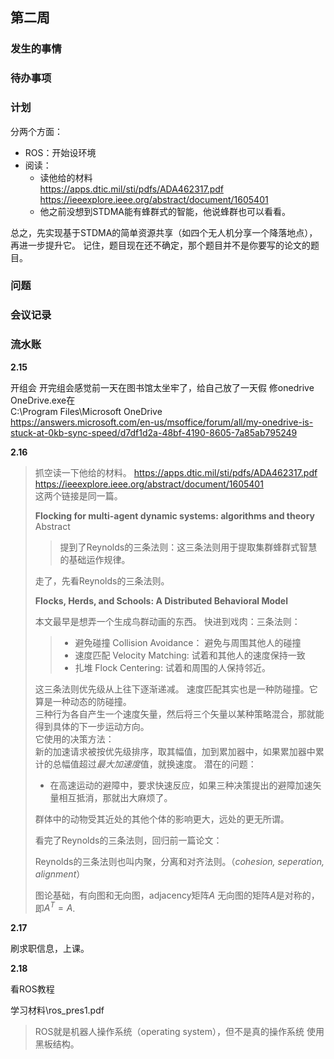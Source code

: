 <!--
 * @Author: Runze Yuan 1959180242@qq.com
 * @Date: 2023-02-16 11:59:24
 * @LastEditors: Runze Yuan 1959180242@qq.com
 * @LastEditTime: 2023-02-16 12:14:44
 * @FilePath: \Dissertation2022\日志\2.16-2.22.md
 * @Description: 
 * 
 * Copyright (c) 2023 by ${git_name_email}, All Rights Reserved. 
-->
## 第二周

### 发生的事情

### 待办事项

### 计划

分两个方面：
- ROS：开始设环境
- 阅读：
  - 读他给的材料   
https://apps.dtic.mil/sti/pdfs/ADA462317.pdf  
https://ieeexplore.ieee.org/abstract/document/1605401 
  - 他之前没想到STDMA能有蜂群式的智能，他说蜂群也可以看看。
  
总之，先实现基于STDMA的简单资源共享（如四个无人机分享一个降落地点），再进一步提升它。
记住，题目现在还不确定，那个题目并不是你要写的论文的题目。

### 问题

### 会议记录

### 流水账

**2.15**

开组会
开完组会感觉前一天在图书馆太坐牢了，给自己放了一天假
修onedrive
OneDrive.exe在    
C:\Program Files\Microsoft OneDrive  
https://answers.microsoft.com/en-us/msoffice/forum/all/my-onedrive-is-stuck-at-0kb-sync-speed/d7df1d2a-48bf-4190-8605-7a85ab795249


**2.16**
> 抓空读一下他给的材料。
> https://apps.dtic.mil/sti/pdfs/ADA462317.pdf  
> https://ieeexplore.ieee.org/abstract/document/1605401  
> 这两个链接是同一篇。
>
> **Flocking for multi-agent dynamic systems: algorithms and theory**
> Abstract
> > 提到了Reynolds的三条法则：这三条法则用于提取集群蜂群式智慧的基础运作规律。  
> 
> 走了，先看Reynolds的三条法则。  
> 
> **Flocks, Herds, and Schools: A Distributed Behavioral Model**
>
>  
>  本文最早是想弄一个生成鸟群动画的东西。
> 快进到戏肉：三条法则：
> > - 避免碰撞 Collision Avoidance： 避免与周围其他人的碰撞
> > - 速度匹配 Velocity Matching: 试着和其他人的速度保持一致
> > - 扎堆 Flock Centering: 试着和周围的人保持邻近。  
> 
>  这三条法则优先级从上往下逐渐递减。
>  速度匹配其实也是一种防碰撞。它算是一种动态的防碰撞。  
> 三种行为各自产生一个速度矢量，然后将三个矢量以某种策略混合，那就能得到具体的下一步运动方向。  
> 它使用的决策方法：  
>   新的加速请求被按优先级排序，取其幅值，加到累加器中，如果累加器中累计的总幅值超过*最大加速度*值，就换速度。
> 潜在的问题：
> - 在高速运动的避障中，要求快速反应，如果三种决策提出的避障加速矢量相互抵消，那就出大麻烦了。
>
> 群体中的动物受其近处的其他个体的影响更大，远处的更无所谓。
> 
> 看完了Reynolds的三条法则，回归前一篇论文：  
>
> Reynolds的三条法则也叫内聚，分离和对齐法则。（*cohesion, seperation, alignment*）
>
> 图论基础，有向图和无向图，adjacency矩阵$A$
> 无向图的矩阵$A$是对称的，即$A^T = A$.
> 

**2.17**

刷求职信息，上课。

**2.18**

看ROS教程

学习材料\ros_pres1.pdf

> ROS就是机器人操作系统（operating system），但不是真的操作系统
> 使用黑板结构。
>
>
>


